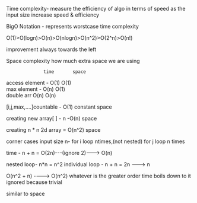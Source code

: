 Time complexity- measure the efficiency of algo in terms of speed as the input size increase
speed & efficiency

BigO Notation - represents worstcase time complexity

O(1)>O(logn)>O(n)>O(nlogn)>O(n^2)>O(2^n)>O(n!)

improvement always towards the left

Space complexity
how much extra space we are using

                  time       space
access element -  O(1)        O(1)     
max element -     O(n)        O(1)     
double arr        O(n)        O(n)

[i,j,max,....]countable - O(1) constant space

creating new array[     ] - n -O(n)  space

creating n * n 2d array =  O(n^2) space


corner cases
input size n-  for i loop ntimes,(not nested) for  j loop n times

time - n + n = O(2n)---(ignore 2)---> O(n)

nested loop- n*n = n^2
individual loop - n + n = 2n  ---> n

O(n^2 + n) ----> O(n^2) 
whatever is the greater order time boils down to it
ignored because trivial

similar to space